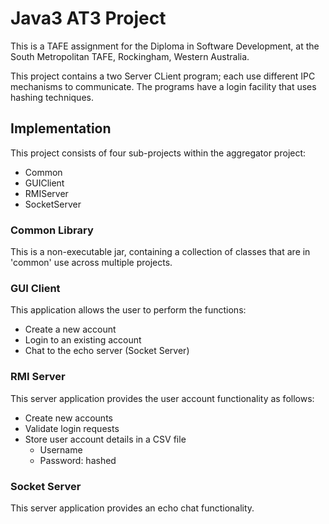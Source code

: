 
# Java3 AT3 Project
This is a TAFE assignment for the Diploma in Software Development,
at the South Metropolitan TAFE, Rockingham, Western Australia.

This project contains a two Server CLient program; each use different
IPC mechanisms to communicate.  The programs have a login facility that
uses hashing techniques.

## Implementation

This project consists of four sub-projects within the aggregator project:

- Common
- GUIClient
- RMIServer
- SocketServer

### Common Library

This is a non-executable jar, containing a collection of classes that are in 
'common' use across multiple projects.

### GUI Client

This application allows the user to perform the functions:

- Create a new account
- Login to an existing account
- Chat to the echo server (Socket Server)

### RMI Server

This server application provides the user account functionality as follows:

- Create new accounts
- Validate login requests
- Store user account details in a CSV file
    - Username
    - Password: hashed

### Socket Server

This server application provides an echo chat functionality.


